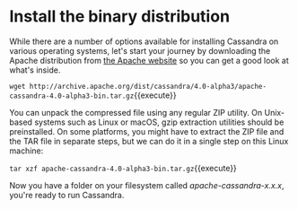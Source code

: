 # Install the binary distribution

While there are a number of options available for installing Cassandra on various operating systems, let's start your journey by downloading the Apache distribution from [the Apache website](http://cassandra.apache.org) so you can get a good look at what's inside.

`wget http://archive.apache.org/dist/cassandra/4.0-alpha3/apache-cassandra-4.0-alpha3-bin.tar.gz`{{execute}}

You can unpack the compressed file using any regular ZIP utility. On Unix-based systems such as Linux or macOS, gzip extraction utilities should be preinstalled. On some platforms, you might have to extract the ZIP file and the TAR file in separate steps, but we can do it in a single step on this Linux machine:

`tar xzf apache-cassandra-4.0-alpha3-bin.tar.gz`{{execute}}

Now you have a folder on your filesystem called _apache-cassandra-x.x.x_, you're ready to run Cassandra.




